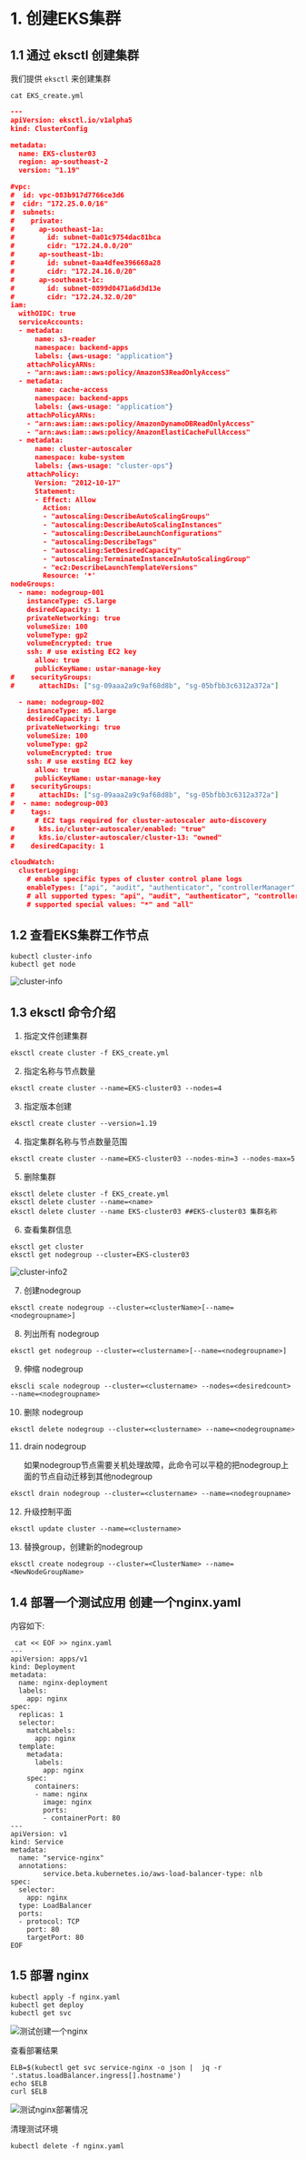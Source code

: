 # 1. 创建EKS集群

## 1.1 通过 eksctl 创建集群

我们提供 `eksctl` 来创建集群

```shell
cat EKS_create.yml
```

```json
---
apiVersion: eksctl.io/v1alpha5
kind: ClusterConfig

metadata:
  name: EKS-cluster03
  region: ap-southeast-2
  version: "1.19"

#vpc:
#  id: vpc-083b917d7766ce3d6
#  cidr: "172.25.0.0/16"
#  subnets:
#    private:
#      ap-southeast-1a:
#        id: subnet-0a01c9754dac81bca
#        cidr: "172.24.0.0/20"
#      ap-southeast-1b:
#        id: subnet-0aa4dfee396668a28
#        cidr: "172.24.16.0/20"
#      ap-southeast-1c:
#        id: subnet-0899d0471a6d3d13e
#        cidr: "172.24.32.0/20"
iam:
  withOIDC: true
  serviceAccounts:
  - metadata:
      name: s3-reader
      namespace: backend-apps
      labels: {aws-usage: "application"}
    attachPolicyARNs:
    - "arn:aws:iam::aws:policy/AmazonS3ReadOnlyAccess"
  - metadata:
      name: cache-access
      namespace: backend-apps
      labels: {aws-usage: "application"}
    attachPolicyARNs:
    - "arn:aws:iam::aws:policy/AmazonDynamoDBReadOnlyAccess"
    - "arn:aws:iam::aws:policy/AmazonElastiCacheFullAccess"
  - metadata:
      name: cluster-autoscaler
      namespace: kube-system
      labels: {aws-usage: "cluster-ops"}
    attachPolicy:
      Version: "2012-10-17"
      Statement:
      - Effect: Allow
        Action:
        - "autoscaling:DescribeAutoScalingGroups"
        - "autoscaling:DescribeAutoScalingInstances"
        - "autoscaling:DescribeLaunchConfigurations"
        - "autoscaling:DescribeTags"
        - "autoscaling:SetDesiredCapacity"
        - "autoscaling:TerminateInstanceInAutoScalingGroup"
        - "ec2:DescribeLaunchTemplateVersions"
        Resource: '*'
nodeGroups:
  - name: nodegroup-001
    instanceType: c5.large
    desiredCapacity: 1
    privateNetworking: true
    volumeSize: 100
    volumeType: gp2
    volumeEncrypted: true
    ssh: # use existing EC2 key
      allow: true
      publicKeyName: ustar-manage-key
#    securityGroups:
#      attachIDs: ["sg-09aaa2a9c9af68d8b", "sg-05bfbb3c6312a372a"]	

  - name: nodegroup-002
    instanceType: m5.large
    desiredCapacity: 1
    privateNetworking: true
    volumeSize: 100
    volumeType: gp2
    volumeEncrypted: true
    ssh: # use exsting EC2 key
      allow: true
      publicKeyName: ustar-manage-key
#    securityGroups:
#      attachIDs: ["sg-09aaa2a9c9af68d8b", "sg-05bfbb3c6312a372a"]
#  - name: nodegroup-003
#    tags:
      # EC2 tags required for cluster-autoscaler auto-discovery
#      k8s.io/cluster-autoscaler/enabled: "true"
#      k8s.io/cluster-autoscaler/cluster-13: "owned"
#    desiredCapacity: 1

cloudWatch:
  clusterLogging:
    # enable specific types of cluster control plane logs
    enableTypes: ["api", "audit", "authenticator", "controllerManager", "scheduler"]
    # all supported types: "api", "audit", "authenticator", "controllerManager", "scheduler"
    # supported special values: "*" and "all"
```

## 1.2 查看EKS集群工作节点

```
kubectl cluster-info
kubectl get node
```

![cluster-info](https://51k8s.oss-cn-shenzhen.aliyuncs.com/eks/images/cluster-info.png)



## 1.3 eksctl 命令介绍

1.  指定文件创建集群

```
eksctl create cluster -f EKS_create.yml
```

2. 指定名称与节点数量

```
eksctl create cluster --name=EKS-cluster03 --nodes=4
```

3. 指定版本创建

```
eksctl create cluster --version=1.19
```

4. 指定集群名称与节点数量范围

```
eksctl create cluster --name=EKS-cluster03 --nodes-min=3 --nodes-max=5
```

5. 删除集群

```
eksctl delete cluster -f EKS_create.yml
eksctl delete cluster --name=<name>
eksctl delete cluster --name EKS-cluster03 ##EKS-cluster03 集群名称
```

6. 查看集群信息

```
eksctl get cluster
eksctl get nodegroup --cluster=EKS-cluster03
```

![cluster-info2](https://51k8s.oss-cn-shenzhen.aliyuncs.com/eks/images/cluster-info2.png)

7. 创建nodegroup

```
eksctl create nodegroup --cluster=<clusterName>[--name=<nodegroupname>]
```

8. 列出所有 nodegroup

```
eksctl get nodegroup --cluster=<clustername>[--name=<nodegroupname>]
```

9. 伸缩 nodegroup

```
ekscli scale nodegroup --cluster=<clustername> --nodes=<desiredcount> --name=<nodegroupname>
```

10. 删除 nodegroup

```
eksctl delete nodegroup --cluster=<clustername> --name=<nodegroupname>
```

11. drain nodegroup

    如果nodegroup节点需要关机处理故障，此命令可以平稳的把nodegroup上面的节点自动迁移到其他nodegroup

```
eksctl drain nodegroup --cluster=<clustername> --name=<nodegroupname>
```

12. 升级控制平面

```
eksctl update cluster --name=<clustername>
```

13. 替换group，创建新的nodegroup

```
eksctl create nodegroup --cluster=<ClusterName> --name=<NewNodeGroupName>
```

## 1.4 部署一个测试应用 创建一个nginx.yaml

内容如下:

```shell
 cat << EOF >> nginx.yaml
---
apiVersion: apps/v1
kind: Deployment
metadata:
  name: nginx-deployment
  labels:
    app: nginx
spec:
  replicas: 1
  selector:
    matchLabels:
      app: nginx
  template:
    metadata:
      labels:
        app: nginx
    spec:
      containers:
      - name: nginx
        image: nginx
        ports:
        - containerPort: 80
---
apiVersion: v1
kind: Service
metadata:
  name: "service-nginx"
  annotations:
        service.beta.kubernetes.io/aws-load-balancer-type: nlb
spec:
  selector:
    app: nginx
  type: LoadBalancer
  ports:
  - protocol: TCP
    port: 80
    targetPort: 80
EOF
```

## 1.5 部署 nginx

````
kubectl apply -f nginx.yaml
kubectl get deploy
kubectl get svc
````

![测试创建一个nginx](https://51k8s.oss-cn-shenzhen.aliyuncs.com/eks/images/测试创建一个nginx.png)

查看部署结果

```
ELB=$(kubectl get svc service-nginx -o json |  jq -r '.status.loadBalancer.ingress[].hostname')
echo $ELB
curl $ELB
```

![测试nginx部署情况](https://51k8s.oss-cn-shenzhen.aliyuncs.com/eks/images/测试nginx部署情况.png)

清理测试环境

```
kubectl delete -f nginx.yaml
```

